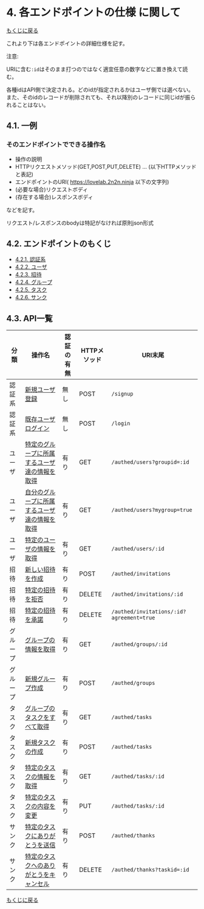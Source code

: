 # 4. 各エンドポイントの仕様 に関して

[もくじに戻る](../index.md)

これより下は各エンドポイントの詳細仕様を記す。

注意:

URIに含む`:id`はそのまま打つのではなく適宜任意の数字などに置き換えて読む。

各種idはAPI側で決定される。どのidが指定されるかはユーザ側では選べない。
また、そのidのレコードが削除されても、それ以降別のレコードに同じidが振られることはない。

## 4.1. 一例

### そのエンドポイントでできる操作名

- 操作の説明
- HTTPリクエストメソッド(GET,POST,PUT,DELETE) ... (以下HTTPメソッドと表記)
- エンドポイントのURI( https://lovelab.2n2n.ninja 以下の文字列)
- (必要な場合)リクエストボディ
- (存在する場合)レスポンスボディ

などを記す。

リクエスト/レスポンスのbodyは特記がなければ原則json形式

## 4.2. エンドポイントのもくじ

- [4.2.1. 認証系](auth.md)
- [4.2.2. ユーザ](user.md)
- [4.2.3. 招待](invitation.md)
- [4.2.4. グループ](group.md)
- [4.2.5. タスク](task.md)
- [4.2.6. サンク](thank.md)

## 4.3. API一覧

| 分類 | 操作名 | 認証の有無 | HTTPメソッド | URI末尾 |
----|----|----|----|----
| 認証系 | [新規ユーザ登録](auth.md#新規ユーザ登録) | 無し | POST | `/signup` |
| 認証系 | [既存ユーザログイン](auth.md#既存ユーザログイン) | 無し | POST | `/login` |
| ユーザ | [特定のグループに所属するユーザ達の情報を取得](user.md#特定のグループに所属するユーザ達の情報を取得) | 有り | GET | `/authed/users?groupid=:id` |
| ユーザ | [自分のグループに所属するユーザ達の情報を取得](user.md#自分のグループに所属するユーザ達の情報を取得) | 有り | GET | `/authed/users?mygroup=true` |
| ユーザ | [特定のユーザの情報を取得](user.md#特定のユーザの情報を取得) | 有り | GET | `/authed/users/:id` |
| 招待 | [新しい招待を作成](invitation.md#新しい招待を作成) | 有り | POST | `/authed/invitations` |
| 招待 | [特定の招待を拒否](invitation.md#特定の招待を拒否)| 有り | DELETE | `/authed/invitations/:id` |
| 招待 | [特定の招待を承諾](invitation.md#特定の招待を承諾) | 有り | DELETE | `/authed/invitations/:id?agreement=true` |
| グループ | [グループの情報を取得](group.md#グループの情報を取得) | 有り | GET | `/authed/groups/:id` |
| グループ | [新規グループ作成](group.md#新規グループ作成)| 有り | POST | `/authed/groups` |
| タスク | [グループのタスクをすべて取得](task.md#グループのタスクをすべて取得) | 有り | GET | `/authed/tasks` |
| タスク | [新規タスクの作成](task.md#新規タスクの作成) | 有り | POST | `/authed/tasks` |
| タスク | [特定のタスクの情報を取得](task.md#特定のタスクの情報を取得)| 有り | GET | `/authed/tasks/:id` |
| タスク | [特定のタスクの内容を変更](task.md#特定のタスクの内容を変更)| 有り | PUT | `/authed/tasks/:id` |
| サンク | [特定のタスクにありがとうを送信](thank.md#特定のタスクにありがとうを送信) | 有り | POST | `/authed/thanks` |
| サンク | [特定のタスクへのありがとうをキャンセル](thank.md#特定のタスクへのありがとうをキャンセル) | 有り | DELETE | `/authed/thanks?taskid=:id` |

[もくじに戻る](../index.md)
